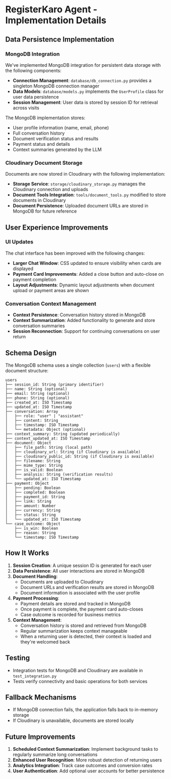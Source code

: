 # RegisterKaro Agent - Implementation Details

## Data Persistence Implementation

### MongoDB Integration

We've implemented MongoDB integration for persistent data storage with the following components:

- **Connection Management**: `database/db_connection.py` provides a singleton MongoDB connection manager
- **Data Models**: `database/models.py` implements the `UserProfile` class for user data persistence
- **Session Management**: User data is stored by session ID for retrieval across visits

The MongoDB implementation stores:
- User profile information (name, email, phone)
- Full conversation history
- Document verification status and results
- Payment status and details
- Context summaries generated by the LLM

### Cloudinary Document Storage

Documents are now stored in Cloudinary with the following implementation:

- **Storage Service**: `storage/cloudinary_storage.py` manages the Cloudinary connection and uploads
- **Document Tools Integration**: `tools/document_tools.py` modified to store documents in Cloudinary
- **Document Persistence**: Uploaded document URLs are stored in MongoDB for future reference

## User Experience Improvements

### UI Updates

The chat interface has been improved with the following changes:

- **Larger Chat Window**: CSS updated to ensure visibility when cards are displayed
- **Payment Card Improvements**: Added a close button and auto-close on payment completion
- **Layout Adjustments**: Dynamic layout adjustments when document upload or payment areas are shown

### Conversation Context Management

- **Context Persistence**: Conversation history stored in MongoDB
- **Context Summarization**: Added functionality to generate and store conversation summaries
- **Session Reconnection**: Support for continuing conversations on user return

## Schema Design

The MongoDB schema uses a single collection (`users`) with a flexible document structure:

```
users
├── session_id: String (primary identifier)
├── name: String (optional)
├── email: String (optional)
├── phone: String (optional)
├── created_at: ISO Timestamp
├── updated_at: ISO Timestamp
├── conversation: Array
│   ├── role: "user" | "assistant"
│   ├── content: String
│   ├── timestamp: ISO Timestamp
│   └── metadata: Object (optional)
├── context_summary: String (updated periodically)
├── context_updated_at: ISO Timestamp
├── document: Object
│   ├── file_path: String (local path)
│   ├── cloudinary_url: String (if Cloudinary is available)
│   ├── cloudinary_public_id: String (if Cloudinary is available)
│   ├── filename: String
│   ├── mime_type: String
│   ├── is_valid: Boolean
│   ├── analysis: String (verification results)
│   └── updated_at: ISO Timestamp
├── payment: Object
│   ├── pending: Boolean
│   ├── completed: Boolean
│   ├── payment_id: String
│   ├── link: String
│   ├── amount: Number
│   ├── currency: String
│   ├── status: String
│   └── updated_at: ISO Timestamp
└── case_outcome: Object
    ├── is_win: Boolean
    ├── reason: String
    └── timestamp: ISO Timestamp
```

## How It Works

1. **Session Creation**: A unique session ID is generated for each user
2. **Data Persistence**: All user interactions are stored in MongoDB
3. **Document Handling**:
   - Documents are uploaded to Cloudinary
   - Document URLs and verification results are stored in MongoDB
   - Document information is associated with the user profile
4. **Payment Processing**:
   - Payment details are stored and tracked in MongoDB
   - Once payment is complete, the payment card auto-closes
   - Case outcome is recorded for business metrics
5. **Context Management**:
   - Conversation history is stored and retrieved from MongoDB
   - Regular summarization keeps context manageable
   - When a returning user is detected, their context is loaded and they're welcomed back

## Testing

- Integration tests for MongoDB and Cloudinary are available in `test_integration.py`
- Tests verify connectivity and basic operations for both services

## Fallback Mechanisms

- If MongoDB connection fails, the application falls back to in-memory storage
- If Cloudinary is unavailable, documents are stored locally

## Future Improvements

1. **Scheduled Context Summarization**: Implement background tasks to regularly summarize long conversations
2. **Enhanced User Recognition**: More robust detection of returning users
3. **Analytics Integration**: Track case outcomes and conversion rates
4. **User Authentication**: Add optional user accounts for better persistence